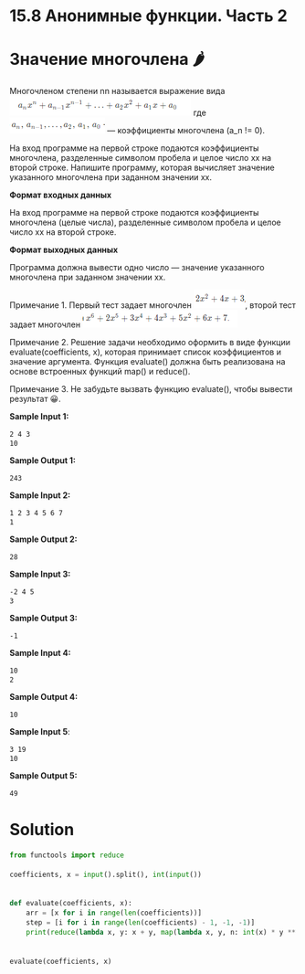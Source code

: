 # 15.8 Анонимные функции. Часть 2
# Значение многочлена 🌶️
Многочленом степени nn называется выражение вида 
![img.png](img.png)
где ![img_1.png](img_1.png)  — коэффициенты многочлена (a_n != 0).


На вход программе на первой строке подаются коэффициенты многочлена, разделенные символом пробела и целое число xx на второй строке. Напишите программу, которая вычисляет значение указанного многочлена при заданном значении xx.

**Формат входных данных**

На вход программе на первой строке подаются коэффициенты многочлена (целые числа), разделенные символом пробела и целое число xx на второй строке.

**Формат выходных данных**

Программа должна вывести одно число — значение указанного многочлена при заданном значении xx.

Примечание 1. Первый тест задает многочлен ![img_3.png](img_3.png), второй тест задает многочлен  ![img_2.png](img_2.png)

Примечание 2. Решение задачи необходимо оформить в виде функции evaluate(coefficients, x), которая принимает список коэффициентов и значение аргумента. Функция evaluate() должна быть реализована на основе встроенных функций map() и reduce().

Примечание 3. Не забудьте вызвать функцию evaluate(), чтобы вывести результат 😀.

**Sample Input 1:**
```
2 4 3
10
```
**Sample Output 1:**
```
243
```
**Sample Input 2:**
```
1 2 3 4 5 6 7
1
```
**Sample Output 2:**
```
28
```
**Sample Input 3:**
```
-2 4 5
3
```
**Sample Output 3:**
```
-1
```
**Sample Input 4:**
```
10
2
```
**Sample Output 4:**
```
10
```
**Sample Input 5**:
```
3 19
10
```
**Sample Output 5:**
```
49
```
# Solution
```python
from functools import reduce

coefficients, x = input().split(), int(input())


def evaluate(coefficients, x):
    arr = [x for i in range(len(coefficients))]
    step = [i for i in range(len(coefficients) - 1, -1, -1)]
    print(reduce(lambda x, y: x + y, map(lambda x, y, n: int(x) * y ** n, coefficients, arr, step)))


evaluate(coefficients, x)
```